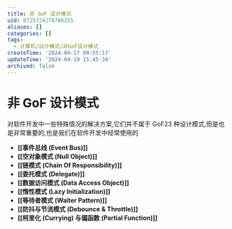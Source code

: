 ```yaml
---
title: 非 GoF 设计模式
uid: 8725724278786255
aliases: []
categories: []
tags:
  - 计算机/设计模式/非GoF设计模式
createTime: '2024-04-17 09:55:17'
updateTime: '2024-04-19 15:45:34'
archived: false
---
```


# 非 GoF 设计模式

对软件开发中一些特殊情况的解决方案,它们并不属于 GoF23 种设计模式,但是也是非常重要的,也是我们在软件开发中经常使用的

- **[[事件总线 (Event Bus)]]**
- **[[空对象模式 (Null Object)]]**
- **[[链模式 (Chain Of Responsibility)]]**
- **[[委托模式 (Delegate)]]**
- **[[数据访问模式 (Data Access Object)]]**
- **[[惰性模式 (Lazy Initialization)]]**
- **[[等待者模式 (Waiter Pattern)]]**
- **[[防抖与节流模式 (Debounce & Throttle)]]**
- **[[柯里化 (Currying) 与偏函数 (Partial Function)]]**
